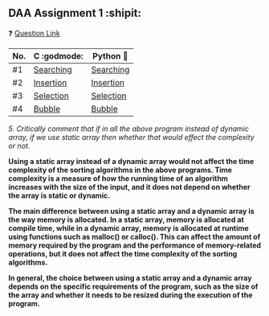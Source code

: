 ## DAA Assignment 1 :shipit:

:question: [Question Link](https://drive.google.com/file/d/11GANDm_Bbq0JlPHJE0Pi-peHiYmbMlee/view?usp=drivesdk)

| No. | C :godmode:                        | Python :snake:                       |
| --- | ---------------------------------- | ------------------------------------ |
| #1  | [Searching](./c_progs/searching.c) | [Searching](./py_progs/searching.py) |
| #2  | [Insertion](./c_progs/insertion.c) | [Insertion](./py_progs/insertion.py) |
| #3  | [Selection](./c_progs/selection.c) | [Selection](./py_progs/selection.py) |
| #4  | [Bubble](./c_progs/bubble.c)       | [Bubble](./py_progs/bubble.py)       |

_5. Critically comment that if in all the above program instead of dynamic array,
if we use static array then whether that would effect the complexity or not._

**Using a static array instead of a dynamic array would not affect the time complexity of the sorting algorithms in the above programs. Time complexity is a measure of how the running time of an algorithm increases with the size of the input, and it does not depend on whether the array is static or dynamic.**

**The main difference between using a static array and a dynamic array is the way memory is allocated. In a static array, memory is allocated at compile time, while in a dynamic array, memory is allocated at runtime using functions such as malloc() or calloc(). This can affect the amount of memory required by the program and the performance of memory-related operations, but it does not affect the time complexity of the sorting algorithms.**

**In general, the choice between using a static array and a dynamic array depends on the specific requirements of the program, such as the size of the array and whether it needs to be resized during the execution of the program.**
